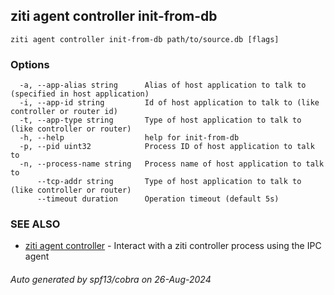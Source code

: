 ## ziti agent controller init-from-db



```
ziti agent controller init-from-db path/to/source.db [flags]
```

### Options

```
  -a, --app-alias string      Alias of host application to talk to (specified in host application)
  -i, --app-id string         Id of host application to talk to (like controller or router id)
  -t, --app-type string       Type of host application to talk to (like controller or router)
  -h, --help                  help for init-from-db
  -p, --pid uint32            Process ID of host application to talk to
  -n, --process-name string   Process name of host application to talk to
      --tcp-addr string       Type of host application to talk to (like controller or router)
      --timeout duration      Operation timeout (default 5s)
```

### SEE ALSO

* [ziti agent controller](../controller.md)	 - Interact with a ziti controller process using the IPC agent

###### Auto generated by spf13/cobra on 26-Aug-2024
